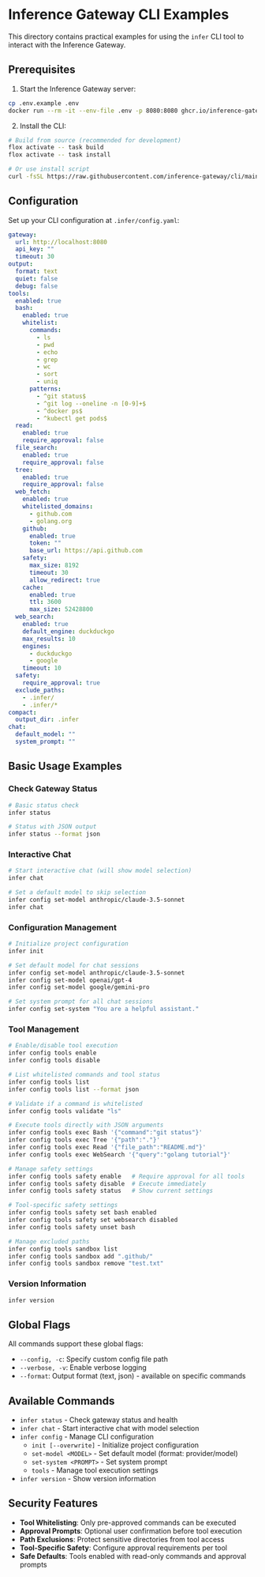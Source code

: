 # Inference Gateway CLI Examples

This directory contains practical examples for using the `infer` CLI tool to interact with the Inference Gateway.

## Prerequisites

1. Start the Inference Gateway server:

```bash
cp .env.example .env
docker run --rm -it --env-file .env -p 8080:8080 ghcr.io/inference-gateway/inference-gateway:latest
```

2. Install the CLI:

```bash
# Build from source (recommended for development)
flox activate -- task build
flox activate -- task install

# Or use install script
curl -fsSL https://raw.githubusercontent.com/inference-gateway/cli/main/install.sh | bash -s -- --install-dir $HOME/.local/bin
```

## Configuration

Set up your CLI configuration at `.infer/config.yaml`:

```yaml
gateway:
  url: http://localhost:8080
  api_key: ""
  timeout: 30
output:
  format: text
  quiet: false
  debug: false
tools:
  enabled: true
  bash:
    enabled: true
    whitelist:
      commands:
        - ls
        - pwd
        - echo
        - grep
        - wc
        - sort
        - uniq
      patterns:
        - ^git status$
        - ^git log --oneline -n [0-9]+$
        - ^docker ps$
        - ^kubectl get pods$
  read:
    enabled: true
    require_approval: false
  file_search:
    enabled: true
    require_approval: false
  tree:
    enabled: true
    require_approval: false
  web_fetch:
    enabled: true
    whitelisted_domains:
      - github.com
      - golang.org
    github:
      enabled: true
      token: ""
      base_url: https://api.github.com
    safety:
      max_size: 8192
      timeout: 30
      allow_redirect: true
    cache:
      enabled: true
      ttl: 3600
      max_size: 52428800
  web_search:
    enabled: true
    default_engine: duckduckgo
    max_results: 10
    engines:
      - duckduckgo
      - google
    timeout: 10
  safety:
    require_approval: true
  exclude_paths:
    - .infer/
    - .infer/*
compact:
  output_dir: .infer
chat:
  default_model: ""
  system_prompt: ""
```

## Basic Usage Examples

### Check Gateway Status

```bash
# Basic status check
infer status

# Status with JSON output
infer status --format json
```

### Interactive Chat

```bash
# Start interactive chat (will show model selection)
infer chat

# Set a default model to skip selection
infer config set-model anthropic/claude-3.5-sonnet
infer chat
```

### Configuration Management

```bash
# Initialize project configuration
infer init

# Set default model for chat sessions
infer config set-model anthropic/claude-3.5-sonnet
infer config set-model openai/gpt-4
infer config set-model google/gemini-pro

# Set system prompt for all chat sessions
infer config set-system "You are a helpful assistant."
```

### Tool Management

```bash
# Enable/disable tool execution
infer config tools enable
infer config tools disable

# List whitelisted commands and tool status
infer config tools list
infer config tools list --format json

# Validate if a command is whitelisted
infer config tools validate "ls"

# Execute tools directly with JSON arguments
infer config tools exec Bash '{"command":"git status"}'
infer config tools exec Tree '{"path":"."}'
infer config tools exec Read '{"file_path":"README.md"}'
infer config tools exec WebSearch '{"query":"golang tutorial"}'

# Manage safety settings
infer config tools safety enable   # Require approval for all tools
infer config tools safety disable  # Execute immediately
infer config tools safety status   # Show current settings

# Tool-specific safety settings
infer config tools safety set bash enabled
infer config tools safety set websearch disabled
infer config tools safety unset bash

# Manage excluded paths
infer config tools sandbox list
infer config tools sandbox add ".github/"
infer config tools sandbox remove "test.txt"
```

### Version Information

```bash
infer version
```

## Global Flags

All commands support these global flags:

- `--config, -c`: Specify custom config file path
- `--verbose, -v`: Enable verbose logging
- `--format`: Output format (text, json) - available on specific commands

## Available Commands

- `infer status` - Check gateway status and health
- `infer chat` - Start interactive chat with model selection
- `infer config` - Manage CLI configuration
  - `init [--overwrite]` - Initialize project configuration
  - `set-model <MODEL>` - Set default model (format: provider/model)
  - `set-system <PROMPT>` - Set system prompt
  - `tools` - Manage tool execution settings
- `infer version` - Show version information

## Security Features

- **Tool Whitelisting**: Only pre-approved commands can be executed
- **Approval Prompts**: Optional user confirmation before tool execution
- **Path Exclusions**: Protect sensitive directories from tool access
- **Tool-Specific Safety**: Configure approval requirements per tool
- **Safe Defaults**: Tools enabled with read-only commands and approval prompts
